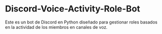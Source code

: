 # Discord-Voice-Activity-Role-Bot
Este es un bot de Discord en Python diseñado para gestionar roles basados en la actividad de los miembros en canales de voz.
